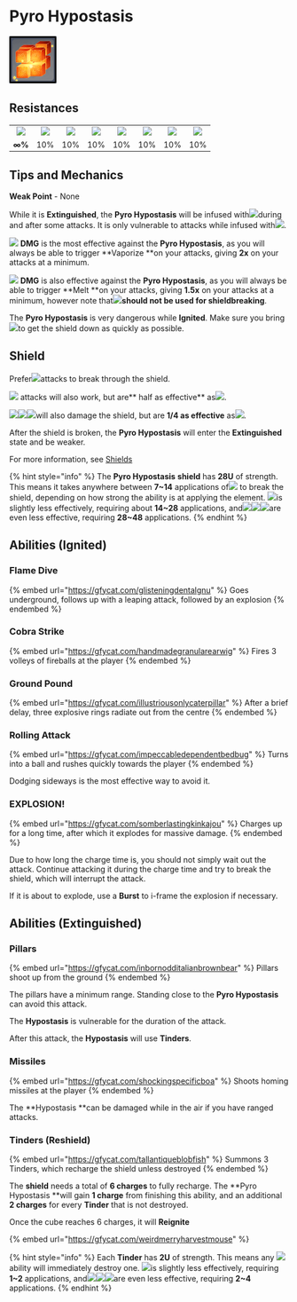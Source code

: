 # Pyro Hypostasis

![](../../.gitbook/assets/hypostasis-pyro-.png)

## Resistances

|                                            |                                             |                                            |                                               |                                             |                                           |                                              |                                                |
| :----------------------------------------: | :-----------------------------------------: | :----------------------------------------: | :-------------------------------------------: | :-----------------------------------------: | :---------------------------------------: | :------------------------------------------: | :--------------------------------------------: |
| ![](../../.gitbook/assets/pyro\_small.png) | ![](../../.gitbook/assets/hydro\_small.png) | ![](../../.gitbook/assets/cryo\_small.png) | ![](../../.gitbook/assets/electro\_small.png) | ![](../../.gitbook/assets/anemo\_small.png) | ![](../../.gitbook/assets/geo\_small.png) | ![](../../.gitbook/assets/dendro\_small.png) | ![](../../.gitbook/assets/physical\_small.png) |
|                   **∞%**                   |                     10%                     |                     10%                    |                      10%                      |                     10%                     |                    10%                    |                      10%                     |                       10%                      |

## Tips and Mechanics

**Weak Point** - None

While it is **Extinguished**, the **Pyro Hypostasis** will be infused with![](../../.gitbook/assets/pyro\_small.png)during and after some attacks. It is only vulnerable to attacks while infused with![](../../.gitbook/assets/pyro\_small.png).

![](../../.gitbook/assets/hydro\_small.png) **DMG** is the most effective against the **Pyro Hypostasis**, as you will always be able to trigger **Vaporize **on your attacks, giving **2x** on your attacks at a minimum.

![](../../.gitbook/assets/cryo\_small.png) **DMG** is also effective against the **Pyro Hypostasis**, as you will always be able to trigger **Melt **on your attacks, giving **1.5x** on your attacks at a minimum, however note that![](../../.gitbook/assets/cryo\_small.png)**should not be used for shieldbreaking**.

The **Pyro Hypostasis** is very dangerous while **Ignited**. Make sure you bring![](../../.gitbook/assets/hydro\_small.png)to get the shield down as quickly as possible.

## Shield

Prefer![](../../.gitbook/assets/hydro\_small.png)attacks to break through the shield.

![](../../.gitbook/assets/electro\_small.png) attacks will also work, but are** half as effective** as![](../../.gitbook/assets/hydro\_small.png).

![](../../.gitbook/assets/cryo\_small.png)![](../../.gitbook/assets/anemo\_small.png)![](../../.gitbook/assets/geo\_small.png)will also damage the shield, but are **1/4 as effective** as![](../../.gitbook/assets/hydro\_small.png).

After the shield is broken, the **Pyro Hypostasis** will enter the **Extinguished** state and be weaker.

For more information, see [Shields](../../mechanics/shields.md)

{% hint style="info" %}
The **Pyro Hypostasis** **shield** has **28U** of strength. This means it takes anywhere between **7\~14** applications of![](../../.gitbook/assets/hydro\_small.png) to break the shield, depending on how strong the ability is at applying the element. ![](../../.gitbook/assets/electro\_small.png)is slightly less effectively, requiring about **14\~28** applications, and![](../../.gitbook/assets/cryo\_small.png)![](../../.gitbook/assets/anemo\_small.png)![](../../.gitbook/assets/geo\_small.png)are even less effective, requiring **28\~48** applications.
{% endhint %}

## Abilities (Ignited)

### Flame Dive

{% embed url="https://gfycat.com/glisteningdentalgnu" %}
Goes underground, follows up with a leaping attack, followed by an explosion
{% endembed %}

### Cobra Strike

{% embed url="https://gfycat.com/handmadegranularearwig" %}
Fires 3 volleys of fireballs at the player
{% endembed %}

### Ground Pound

{% embed url="https://gfycat.com/illustriousonlycaterpillar" %}
After a brief delay, three explosive rings radiate out from the centre
{% endembed %}

### Rolling Attack

{% embed url="https://gfycat.com/impeccabledependentbedbug" %}
Turns into a ball and rushes quickly towards the player
{% endembed %}

Dodging sideways is the most effective way to avoid it.

### EXPLOSION!

{% embed url="https://gfycat.com/somberlastingkinkajou" %}
Charges up for a long time, after which it explodes for massive damage.
{% endembed %}

Due to how long the charge time is, you should not simply wait out the attack. Continue attacking it during the charge time and try to break the shield, which will interrupt the attack.

If it is about to explode, use a **Burst** to i-frame the explosion if necessary.

## Abilities (Extinguished)

### Pillars

{% embed url="https://gfycat.com/inbornodditalianbrownbear" %}
Pillars shoot up from the ground
{% endembed %}

The pillars have a minimum range. Standing close to the **Pyro Hypostasis** can avoid this attack.

The **Hypostasis** is vulnerable for the duration of the attack.

After this attack, the **Hypostasis** will use **Tinders**.

### Missiles

{% embed url="https://gfycat.com/shockingspecificboa" %}
Shoots homing missiles at the player
{% endembed %}

The **Hypostasis **can be damaged while in the air if you have ranged attacks.

### Tinders (Reshield)

{% embed url="https://gfycat.com/tallantiqueblobfish" %}
Summons 3 Tinders, which recharge the shield unless destroyed
{% endembed %}

The **shield** needs a total of **6 charges** to fully recharge. The **Pyro Hypostasis **will gain **1 charge** from finishing this ability, and an additional **2 charges** for every **Tinder** that is not destroyed.

Once the cube reaches 6 charges, it will **Reignite**

{% embed url="https://gfycat.com/weirdmerryharvestmouse" %}

{% hint style="info" %}
Each **Tinder** has **2U** of strength. This means any ![](../../.gitbook/assets/hydro\_small.png)ability will immediately destroy one. ![](../../.gitbook/assets/electro\_small.png)is slightly less effectively, requiring **1\~2** applications, and![](../../.gitbook/assets/cryo\_small.png)![](../../.gitbook/assets/anemo\_small.png)![](../../.gitbook/assets/geo\_small.png)are even less effective, requiring **2\~4** applications.
{% endhint %}
